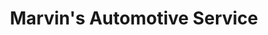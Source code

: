---
title: "Marvin's Automotive Service"
url: /laguna-niguel/marvins-automotive-service/
shop: Autowerkstatt
---